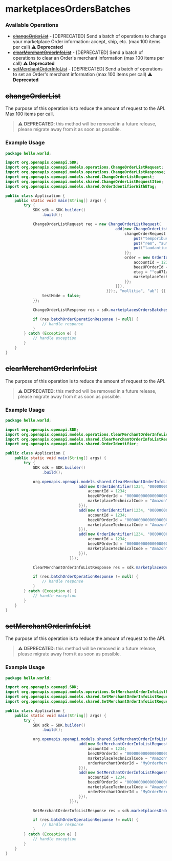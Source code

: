 # marketplacesOrdersBatches

### Available Operations

* [~~changeOrderList~~](#changeorderlist) - [DEPRECATED] Send a batch of operations to change your marketplace Order information: accept, ship, etc.  (max 100 items per call) :warning: **Deprecated**
* [~~clearMerchantOrderInfoList~~](#clearmerchantorderinfolist) - [DEPRECATED] Send a batch of operations to clear an Order's merchant information (max 100 items per call) :warning: **Deprecated**
* [~~setMerchantOrderInfoList~~](#setmerchantorderinfolist) - [DEPRECATED] Send a batch of operations to set an Order's merchant information  (max 100 items per call) :warning: **Deprecated**

## ~~changeOrderList~~

The purpose of this operation is to reduce the amount of request to the API. 
Max 100 items per call.


> :warning: **DEPRECATED**: this method will be removed in a future release, please migrate away from it as soon as possible.

### Example Usage

```java
package hello.world;

import org.openapis.openapi.SDK;
import org.openapis.openapi.models.operations.ChangeOrderListRequest;
import org.openapis.openapi.models.operations.ChangeOrderListResponse;
import org.openapis.openapi.models.shared.ChangeOrderListRequest;
import org.openapis.openapi.models.shared.ChangeOrderListRequestItem;
import org.openapis.openapi.models.shared.OrderIdentifierWithETag;

public class Application {
    public static void main(String[] args) {
        try {
            SDK sdk = SDK.builder()
                .build();

            ChangeOrderListRequest req = new ChangeOrderListRequest(                new ChangeOrderListRequest(                new org.openapis.openapi.models.shared.ChangeOrderListRequestItem[]{{
                                                add(new ChangeOrderListRequestItem(                new OrderIdentifierWithETag(1234, "00000000000000000000000000000000000000000000000", ""ca071a4580129f932a03971968ffef69"", "Amazon");) {{
                                                    changeOrderRequest = new java.util.HashMap<String, String>() {{
                                                        put("temporibus", "accusantium");
                                                        put("rem", "aut");
                                                        put("laudantium", "eum");
                                                    }};
                                                    order = new OrderIdentifierWithETag(1234, "00000000000000000000000000000000000000000000000", ""ca071a4580129f932a03971968ffef69"", "Amazon") {{
                                                        accountId = 1234;
                                                        beezUPOrderId = "00000000000000000000000000000000000000000000000";
                                                        etag = ""ca071a4580129f932a03971968ffef69"";
                                                        marketplaceTechnicalCode = "Amazon";
                                                    }};
                                                }}),
                                            }});, "mollitia", "ab") {{
                testMode = false;
            }};            

            ChangeOrderListResponse res = sdk.marketplacesOrdersBatches.changeOrderList(req);

            if (res.batchOrderOperationResponse != null) {
                // handle response
            }
        } catch (Exception e) {
            // handle exception
        }
    }
}
```

## ~~clearMerchantOrderInfoList~~

The purpose of this operation is to reduce the amount of request to the API.

> :warning: **DEPRECATED**: this method will be removed in a future release, please migrate away from it as soon as possible.

### Example Usage

```java
package hello.world;

import org.openapis.openapi.SDK;
import org.openapis.openapi.models.operations.ClearMerchantOrderInfoListResponse;
import org.openapis.openapi.models.shared.ClearMerchantOrderInfoListRequest;
import org.openapis.openapi.models.shared.OrderIdentifier;

public class Application {
    public static void main(String[] args) {
        try {
            SDK sdk = SDK.builder()
                .build();

            org.openapis.openapi.models.shared.ClearMerchantOrderInfoListRequest req = new ClearMerchantOrderInfoListRequest(                new org.openapis.openapi.models.shared.OrderIdentifier[]{{
                                add(new OrderIdentifier(1234, "00000000000000000000000000000000000000000000000", "Amazon") {{
                                    accountId = 1234;
                                    beezUPOrderId = "00000000000000000000000000000000000000000000000";
                                    marketplaceTechnicalCode = "Amazon";
                                }}),
                                add(new OrderIdentifier(1234, "00000000000000000000000000000000000000000000000", "Amazon") {{
                                    accountId = 1234;
                                    beezUPOrderId = "00000000000000000000000000000000000000000000000";
                                    marketplaceTechnicalCode = "Amazon";
                                }}),
                                add(new OrderIdentifier(1234, "00000000000000000000000000000000000000000000000", "Amazon") {{
                                    accountId = 1234;
                                    beezUPOrderId = "00000000000000000000000000000000000000000000000";
                                    marketplaceTechnicalCode = "Amazon";
                                }}),
                            }});            

            ClearMerchantOrderInfoListResponse res = sdk.marketplacesOrdersBatches.clearMerchantOrderInfoList(req);

            if (res.batchOrderOperationResponse != null) {
                // handle response
            }
        } catch (Exception e) {
            // handle exception
        }
    }
}
```

## ~~setMerchantOrderInfoList~~

The purpose of this operation is to reduce the amount of request to the API.

> :warning: **DEPRECATED**: this method will be removed in a future release, please migrate away from it as soon as possible.

### Example Usage

```java
package hello.world;

import org.openapis.openapi.SDK;
import org.openapis.openapi.models.operations.SetMerchantOrderInfoListResponse;
import org.openapis.openapi.models.shared.SetMerchantOrderInfoListRequest;
import org.openapis.openapi.models.shared.SetMerchantOrderInfoListRequestItem;

public class Application {
    public static void main(String[] args) {
        try {
            SDK sdk = SDK.builder()
                .build();

            org.openapis.openapi.models.shared.SetMerchantOrderInfoListRequest req = new SetMerchantOrderInfoListRequest("Prestashop", "123.0.1",                 new org.openapis.openapi.models.shared.SetMerchantOrderInfoListRequestItem[]{{
                                add(new SetMerchantOrderInfoListRequestItem(1234, "00000000000000000000000000000000000000000000000", "Amazon", "MyOrderMerchantId") {{
                                    accountId = 1234;
                                    beezUPOrderId = "00000000000000000000000000000000000000000000000";
                                    marketplaceTechnicalCode = "Amazon";
                                    orderMerchantOrderId = "MyOrderMerchantId";
                                }}),
                                add(new SetMerchantOrderInfoListRequestItem(1234, "00000000000000000000000000000000000000000000000", "Amazon", "MyOrderMerchantId") {{
                                    accountId = 1234;
                                    beezUPOrderId = "00000000000000000000000000000000000000000000000";
                                    marketplaceTechnicalCode = "Amazon";
                                    orderMerchantOrderId = "MyOrderMerchantId";
                                }}),
                            }});            

            SetMerchantOrderInfoListResponse res = sdk.marketplacesOrdersBatches.setMerchantOrderInfoList(req);

            if (res.batchOrderOperationResponse != null) {
                // handle response
            }
        } catch (Exception e) {
            // handle exception
        }
    }
}
```
